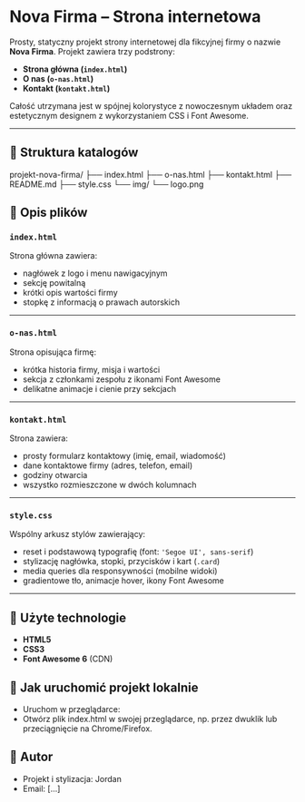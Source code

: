 # Nova Firma – Strona internetowa

Prosty, statyczny projekt strony internetowej dla fikcyjnej firmy o nazwie **Nova Firma**. Projekt zawiera trzy podstrony:
- **Strona główna (`index.html`)**
- **O nas (`o-nas.html`)**
- **Kontakt (`kontakt.html`)**

Całość utrzymana jest w spójnej kolorystyce z nowoczesnym układem oraz estetycznym designem z wykorzystaniem CSS i Font Awesome.

---

## 📁 Struktura katalogów

projekt-nova-firma/
├── index.html
├── o-nas.html
├── kontakt.html
├── README.md
├── style.css
└── img/
    └── logo.png


## 🧩 Opis plików

### `index.html`  
Strona główna zawiera:
- nagłówek z logo i menu nawigacyjnym
- sekcję powitalną
- krótki opis wartości firmy
- stopkę z informacją o prawach autorskich

---

### `o-nas.html`  
Strona opisująca firmę:
- krótka historia firmy, misja i wartości
- sekcja z członkami zespołu z ikonami Font Awesome
- delikatne animacje i cienie przy sekcjach

---

### `kontakt.html`  
Strona zawiera:
- prosty formularz kontaktowy (imię, email, wiadomość)
- dane kontaktowe firmy (adres, telefon, email)
- godziny otwarcia
- wszystko rozmieszczone w dwóch kolumnach

---

### `style.css`  
Wspólny arkusz stylów zawierający:
- reset i podstawową typografię (font: `'Segoe UI', sans-serif`)
- stylizację nagłówka, stopki, przycisków i kart (`.card`)
- media queries dla responsywności (mobilne widoki)
- gradientowe tło, animacje hover, ikony Font Awesome

---

## 🎨 Użyte technologie

- **HTML5**
- **CSS3**
- **Font Awesome 6** (CDN)

## 🚀 Jak uruchomić projekt lokalnie
- Uruchom w przeglądarce:
- Otwórz plik index.html w swojej przeglądarce, np. przez dwuklik lub przeciągnięcie na Chrome/Firefox.

## 👤 Autor
- Projekt i stylizacja: Jordan
- Email: [...]
